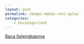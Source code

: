 ```yaml
---
layout: post
permalink: /mimpi-makan-roti-gula/
categories:
    - Uncategorized
---
```


[Baca Selengkapnya](/01)